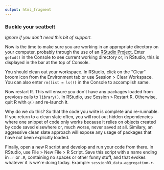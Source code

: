 ```yaml
---
output: html_fragment
---
```

### Buckle your seatbelt

*Ignore if you don't need this bit of support.*

Now is the time to make sure you are working in an appropriate directory on your computer, probably through the use of an [RStudio Project](block002_hello-r-workspace-wd-project.html). Enter `getwd()` in the Console to see current working directory or, in RStudio, this is displayed in the bar at the top of Console.

You should clean out your workspace. In RStudio, click on the "Clear" broom icon from the Environment tab or use Session > Clear Workspace. You can also enter `rm(list = ls())` in the Console to accomplish same.

Now restart R. This will ensure you don't have any packages loaded from previous calls to `library()`. In RStudio, use Session > Restart R. Otherwise, quit R with `q()` and re-launch it.

Why do we do this? So that the code you write is complete and re-runnable. If you return to a clean slate often, you will root out hidden dependencies where one snippet of code only works because it relies on objects created by code saved elsewhere or, much worse, never saved at all. Similary, an aggressive clean slate approach will expose any usage of packages that have not been explicitly loaded. 

Finally, open a new R script and develop and run your code from there. In RStudio, use File > New File > R Script. Save this script with a name ending in `.r` or `.R`, containing no spaces or other funny stuff, and that evokes whatever it is we're doing today. Example: `session03_data-aggregation.r`.
